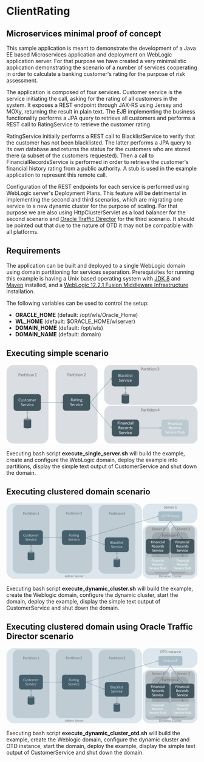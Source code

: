 # ClientRating
## Microservices minimal proof of concept

This sample application is meant to demonstrate the development of a Java EE based Microservices application and deployment on WebLogic application server. For that purpose we have created a very minimalistic application demonstrating the scenario of a number of services cooperating in order to calculate a banking customer's rating for the purpose of risk assessment. 

The application is composed of four services. Customer service is the service initiating the call, asking for the rating of all customers in the system. It exposes a REST endpoint through JAX-RS using Jersey and MOXy, returning the result in plain text. The EJB implementing the business functionality performs a JPA query to retrieve all customers and performs a REST call to RatingService to retrieve the customer rating. 

RatingService initially performs a REST call to BlacklistService to verify that the customer has not been blacklisted. The latter performs a JPA query to its own database and returns the status for the customers who are stored there (a subset of the customers requested). Then a call to FinancialRecordsService is performed in order to retrieve the customer's financial history rating from a public authority. A stub is used in the example application to represent this remote call. 

Configuration of the REST endpoints for each service is performed using WebLogic server's Deployment Plans. This feature will be detrimental in implementing the second and third scenarios, which are migrating one service to a new dynamic cluster for the purpose of scaling. For that purpose we are also using HttpClusterServlet as a load balancer for the second scenario and [Oracle Traffic Director](http://www.oracle.com/technetwork/middleware/webtier/downloads/traffic-director-1373931.html) for the third scenario. It should be pointed out that due to the nature of OTD it may not be compatible with all platforms.

## Requirements
The application can be built and deployed to a single WebLogic domain using domain partitioning for services separation. Prerequisites for running this example is having a Unix based operating system with [JDK 8](http://www.oracle.com/technetwork/java/javase/downloads/jdk8-downloads-2133151.html) and [Maven](https://maven.apache.org/download.cgi?Preferred=ftp://mirror.reverse.net/pub/apache/) installed, and a [WebLogic 12.2.1 Fusion Middleware Infrastructure](http://www.oracle.com/technetwork/middleware/weblogic/downloads/wls-main-097127.html) installation. 

The following variables can be used to control the setup:

- **ORACLE_HOME** (default: /opt/wls/Oracle_Home)
- **WL_HOME** (default: $ORACLE_HOME/wlserver)
- **DOMAIN_HOME** (default: /opt/wls)
- **DOMAIN_NAME** (default: domain)

## Executing simple scenario
![simple scenario](img/microservices-scenario-1.jpg)

Executing bash script **execute_single_server.sh** will build the example, create and configure the WebLogic domain, deploy the example into partitions, display the simple text output of CustomerService and shut down the domain. 

## Executing clustered domain scenario
![clustered scenario](img/microservices-scenario-2.jpg)

Executing bash script **execute_dynamic_cluster.sh** will build the example, create the Weblogic domain, configure the dynamic cluster, start the domain, deploy the example, display the simple text output of CustomerService and shut down the domain.

## Executing clustered domain using Oracle Traffic Director scenario
![clustered scenario with OTD](img/microservices-scenario-3.jpg)

Executing bash script **execute_dynamic_cluster_otd.sh** will build the example, create the Weblogic domain, configure the dynamic cluster and OTD instance, start the domain, deploy the example, display the simple text output of CustomerService and shut down the domain.
